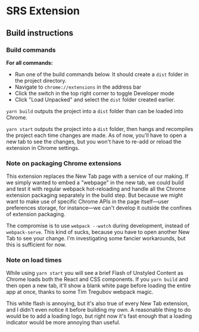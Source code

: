 # SRS Extension

## Build instructions
### Build commands
**For all commands:** 
* Run one of the build commands below. It should create a `dist` folder in the project directory.
* Navigate to `chrome://extensions` in the address bar
* Click the switch in the top right corner to toggle Developer mode
* Click "Load Unpacked" and select the `dist` folder created earlier.

`yarn build` outputs the project into a `dist` folder than can be loaded into Chrome.

`yarn start` outputs the project into a `dist` folder, then hangs and recompiles the project each time changes are made. As of now, you'll have to open a new tab to see the changes, but you won't have to re-add or reload the extension in Chrome settings.

### Note on packaging Chrome extensions
This extension replaces the New Tab page with a service of our making. If we simply wanted to embed a "webpage" in the new tab, we could build and test it with regular webpack hot-reloading and handle all the Chrome extension packaging separately in the build step. But because we might want to make use of specific Chrome APIs in the page itself—user preferences storage, for instance—we can't develop it outside the confines of extension packaging. 

The compromise is to use `webpack --watch` during development, instead of `webpack-serve`. This kind of sucks, because you have to open another New Tab to see your change. I'm investigating some fancier workarounds, but this is sufficient for now.

### Note on load times
While using `yarn start` you will see a brief Flash of Unstyled Content as Chrome loads both the React and CSS components. If you `yarn build` and then open a new tab, it'll show a blank white page before loading the entire app at once, thanks to some Tim Tregubov webpack magic.

This white flash is annoying, but it's also true of every New Tab extension, and I didn't even notice it before building my own. A reasonable thing to do would be to add a loading logo, but right now it's fast enough that a loading indicator would be more annoying than useful.

